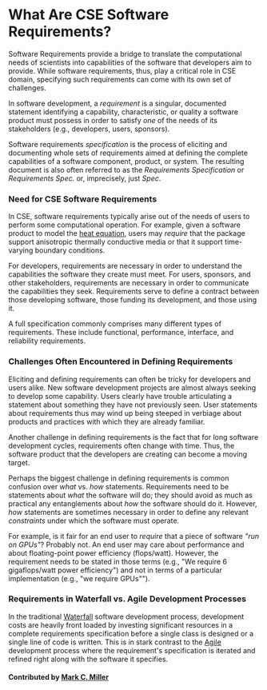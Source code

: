 
# What Are CSE Software Requirements?
<!--deck start--->

Software Requirements provide a bridge to translate the computational needs of scientists into capabilities of the software that developers aim to provide. While software requirements, thus, play a critical role in CSE domain, specifying such requirements can come with its own set of challenges.
<!--deck end--->

<!--body start--->

In software development, a *requirement* is a singular, documented statement identifying a capability, characteristic, or
quality a software product must possess in order to satisfy *one* of the needs of its stakeholders (e.g., developers, users, sponsors).

Software requirements *specification* is the process of eliciting and documenting whole sets of requirements aimed at defining
the complete capabilities of a software component, product, or system. The resulting document is also often referred to as the
*Requirements Specification* or *Requirements Spec.* or, imprecisely, just *Spec*.

### Need for CSE Software Requirements  
In CSE, software requirements typically arise out of the needs of users to perform some computational operation. For example,
given a software product to model the [heat equation](https://en.wikipedia.org/wiki/Heat_equation), users may *require* that
the package support anisotropic thermally conductive media or that it support time-varying boundary conditions.

For developers, requirements are necessary in order to understand the capabilities the software they create must meet. For users,
sponsors, and other stakeholders, requirements are necessary in order to communicate the capabilities they seek. Requirements
serve to define a contract between those developing software, those funding its development, and those using it.

A full specification commonly comprises many different types of requirements. These include functional, performance,
interface, and reliability requirements.

### Challenges Often Encountered in Defining Requirements
Eliciting and defining requirements can often be tricky for developers and users alike. New software development projects
are almost always seeking to develop some capability. Users clearly have trouble articulating a statement about something they have not previously seen. User statements about requirements thus may wind up being steeped in
verbiage about products and practices with which they are already familiar.

Another challenge in defining requirements is the fact that for long software development cycles, requirements often change with time. Thus, the software product that the
developers are creating can become a moving target.

Perhaps the biggest challenge in defining requirements is common confusion over *what* vs. *how* statements. Requirements need
to be statements about *what* the software will do; they should avoid as much as practical any entanglements about *how* the software should do it.
However, *how* statements are sometimes necessary in order to define any relevant *constraints* under which the software must operate.

For example, is it fair for an end user to *require* that a piece of software *"run on GPUs"*? Probably not. An end user
may care about performance and about floating-point power efficiency (flops/watt). However, the requirement needs to
be stated in those terms (e.g., "We require 6 gigaflops/watt power efficiency") and not in terms of a particular implementation
(e.g., "we require GPUs"").

### Requirements in Waterfall vs. Agile Development Processes
In the traditional [Waterfall](https://en.wikipedia.org/wiki/Waterfall_model) software development process,
development costs are heavily front loaded by investing significant resources in a complete requirements specification
before a single class is designed or a single line of code is written. This is in stark contrast
to the [Agile](https://en.wikipedia.org/wiki/Agile_software_development) development process where the requirement's specification
is iterated and refined right along with the software it specifies.


#### Contributed by [Mark C. Miller](https://github.com/markcmiller86)
<!--body end--->

<!---
Publish: yes
Pinned: yes
Categories: planning
Topics: requirements
Tags: waterfall, agile
Level: 0
Prerequisites: none
Aggregate: none
--->
